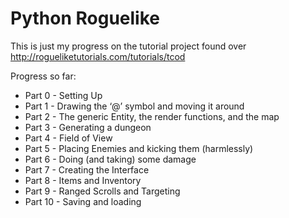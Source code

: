 # Python Roguelike

This is just my progress on the tutorial project found over http://rogueliketutorials.com/tutorials/tcod

Progress so far:
* Part 0 - Setting Up
* Part 1 - Drawing the ‘@’ symbol and moving it around
* Part 2 - The generic Entity, the render functions, and the map
* Part 3 - Generating a dungeon
* Part 4 - Field of View
* Part 5 - Placing Enemies and kicking them (harmlessly)
* Part 6 - Doing (and taking) some damage
* Part 7 - Creating the Interface
* Part 8 - Items and Inventory
* Part 9 - Ranged Scrolls and Targeting
* Part 10 - Saving and loading
